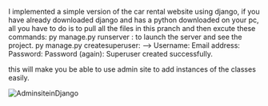 I implemented a simple version of the car rental website using django, if you have already downloaded django and has a python downloaded on your pc, all you have to do is to pull all the files in this pranch and 
then excute these commands:
py manage.py runserver : to launch the server and see the project.
py manage.py createsuperuser: --> Username: <any username>
Email address: <any email>
Password:
Password (again):
Superuser created successfully.

this will make you be able to use admin site to add instances of the classes easily.

![AdminsiteinDjango](https://github.com/AfnanAbuasal/SW-EN-Project/assets/140003113/9511e616-912b-4aa9-afed-8c415d40f5e2)


